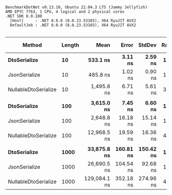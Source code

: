 ```

BenchmarkDotNet v0.13.10, Ubuntu 22.04.3 LTS (Jammy Jellyfish)
AMD EPYC 7763, 1 CPU, 4 logical and 2 physical cores
.NET SDK 8.0.100
  [Host]     : .NET 8.0.0 (8.0.23.53103), X64 RyuJIT AVX2
  DefaultJob : .NET 8.0.0 (8.0.23.53103), X64 RyuJIT AVX2


```
| Method               | Length | Mean         | Error     | StdDev    | Ratio | RatioSD | Gen0   | Allocated | Alloc Ratio |
|--------------------- |------- |-------------:|----------:|----------:|------:|--------:|-------:|----------:|------------:|
| **DtoSerialize**         | **10**     |     **533.1 ns** |   **3.11 ns** |   **2.59 ns** |  **1.10** |    **0.01** | **0.0038** |     **360 B** |        **0.74** |
| JsonSerialize        | 10     |     485.8 ns |   1.02 ns |   0.90 ns |  1.00 |    0.00 | 0.0057 |     488 B |        1.00 |
| NullableDtoSerialize | 10     |   1,495.8 ns |   6.71 ns |   5.61 ns |  3.08 |    0.01 | 0.0076 |     680 B |        1.39 |
|                      |        |              |           |           |       |         |        |           |             |
| **DtoSerialize**         | **100**    |   **3,615.0 ns** |   **7.45 ns** |   **6.60 ns** |  **1.37** |    **0.01** | **0.0229** |    **2225 B** |        **4.56** |
| JsonSerialize        | 100    |   2,648.8 ns |  16.18 ns |  15.14 ns |  1.00 |    0.00 | 0.0038 |     488 B |        1.00 |
| NullableDtoSerialize | 100    |  12,968.5 ns |  19.59 ns |  16.36 ns |  4.90 |    0.03 | 0.0610 |    5426 B |       11.12 |
|                      |        |              |           |           |       |         |        |           |             |
| **DtoSerialize**         | **1000**   |  **33,875.8 ns** | **160.81 ns** | **150.42 ns** |  **1.27** |    **0.01** | **0.1831** |   **16655 B** |       **34.13** |
| JsonSerialize        | 1000   |  26,690.5 ns | 104.54 ns |  92.68 ns |  1.00 |    0.00 |      - |     488 B |        1.00 |
| NullableDtoSerialize | 1000   | 129,084.1 ns | 352.18 ns | 274.96 ns |  4.84 |    0.02 | 0.4883 |   48655 B |       99.70 |
